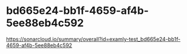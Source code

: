 # bd665e24-bb1f-4659-af4b-5ee88eb4c592
https://sonarcloud.io/summary/overall?id=examly-test_bd665e24-bb1f-4659-af4b-5ee88eb4c592
